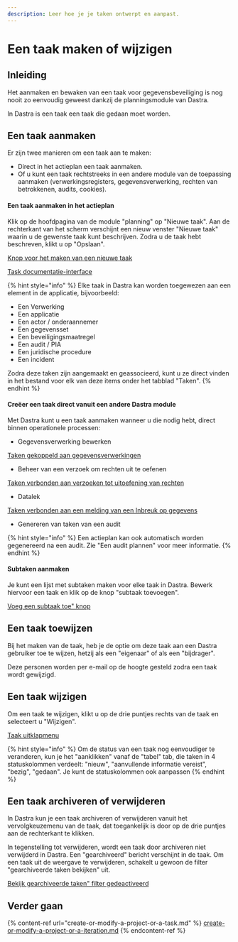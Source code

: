 ```yaml
---
description: Leer hoe je je taken ontwerpt en aanpast.
---
```


# Een taak maken of wijzigen

## Inleiding

Het aanmaken en bewaken van een taak voor gegevensbeveiliging is nog nooit zo eenvoudig geweest dankzij de planningsmodule van Dastra.

In Dastra is een taak een taak die gedaan moet worden.

## Een taak aanmaken&#x20;

Er zijn twee manieren om een taak aan te maken:

* Direct in het actieplan een taak aanmaken.
* Of u kunt een taak rechtstreeks in een andere module van de toepassing aanmaken (verwerkingsregisters, gegevensverwerking, rechten van betrokkenen, audits, cookies).

#### Een taak aanmaken in het actieplan

Klik op de hoofdpagina van de module "planning" op "Nieuwe taak". Aan de rechterkant van het scherm verschijnt een nieuw venster "Nieuwe taak" waarin u de gewenste taak kunt beschrijven. Zodra u de taak hebt beschreven, klikt u op "Opslaan".

[Knop voor het maken van een nieuwe taak](<../../.gitbook/assets/image (177).png>)

[Task documentatie-interface](<../../.gitbook/assets/Capture web_4-5-2022_14206_app.dastra.eu.jpeg>)

{% hint style="info" %}
Elke taak in Dastra kan worden toegewezen aan een element in de applicatie, bijvoorbeeld:

* Een Verwerking
* Een applicatie
* Een actor / onderaannemer
* Een gegevensset
* Een beveiligingsmaatregel
* Een audit / PIA
* Een juridische procedure
* Een incident&#x20;

Zodra deze taken zijn aangemaakt en geassocieerd, kunt u ze direct vinden in het bestand voor elk van deze items onder het tabblad "Taken".
{% endhint %}

#### Creëer een taak direct vanuit een andere Dastra module

Met Dastra kunt u een taak aanmaken wanneer u die nodig hebt, direct binnen operationele processen:

* Gegevensverwerking bewerken

[Taken gekoppeld aan gegevensverwerkingen](<../../.gitbook/assets/image (26).png>)

* Beheer van een verzoek om rechten uit te oefenen

[Taken verbonden aan verzoeken tot uitoefening van rechten](<../../.gitbook/assets/image (27).png>)

* Datalek

[Taken verbonden aan een melding van een Inbreuk op gegevens](<../../.gitbook/assets/image (28) (1).png>)

* Genereren van taken van een audit

{% hint style="info" %}
Een actieplan kan ook automatisch worden gegenereerd na een audit. Zie "Een audit plannen" voor meer informatie.
{% endhint %}

#### Subtaken aanmaken

Je kunt een lijst met subtaken maken voor elke taak in Dastra. Bewerk hiervoor een taak en klik op de knop "subtaak toevoegen".

[Voeg een subtaak toe" knop](<../../.gitbook/assets/image (223).png>)

## Een taak toewijzen

Bij het maken van de taak, heb je de optie om deze taak aan een Dastra gebruiker toe te wijzen, hetzij als een "eigenaar" of als een "bijdrager".

Deze personen worden per e-mail op de hoogte gesteld zodra een taak wordt gewijzigd.

## Een taak wijzigen

Om een taak te wijzigen, klikt u op de drie puntjes rechts van de taak en selecteert u "Wijzigen".

[Taak uitklapmenu](<../../.gitbook/assets/image (222).png>)

{% hint style="info" %}
Om de status van een taak nog eenvoudiger te veranderen, kun je het "aanklikken" vanaf de "tabel" tab, die taken in 4 statuskolommen verdeelt: "nieuw", "aanvullende informatie vereist", "bezig", "gedaan". Je kunt de statuskolommen ook aanpassen &#x20;
{% endhint %}

## Een taak archiveren of verwijderen

In Dastra kun je een taak archiveren of verwijderen vanuit het vervolgkeuzemenu van de taak, dat toegankelijk is door op de drie puntjes aan de rechterkant te klikken.

In tegenstelling tot verwijderen, wordt een taak door archiveren niet verwijderd in Dastra. Een "gearchiveerd" bericht verschijnt in de taak. Om een taak uit de weergave te verwijderen, schakelt u gewoon de filter "gearchiveerde taken bekijken" uit.

[Bekijk gearchiveerde taken" filter gedeactiveerd](<../../.gitbook/assets/image (224).png>)

## Verder gaan

{% content-ref url="create-or-modify-a-project-or-a-task.md" %}
[create-or-modify-a-project-or-a-iteration.md](create-or-modify-a-project-or-a-iteration.md)
{% endcontent-ref %}

